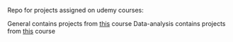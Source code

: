 Repo for projects assigned on udemy courses:

General contains projects from [this](https://www.udemy.com/course/complete-python-bootcamp/) course
Data-analysis contains projects from [this](https://www.udemy.com/course/python-for-data-science-and-machine-learning-bootcamp/) course
